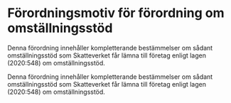 # Förordningsmotiv för förordning om omställningsstöd

Denna förordning innehåller kompletterande bestämmelser om sådant omställningsstöd som Skatteverket får lämna till företag enligt lagen (2020:548) om omställningsstöd.

Denna förordning innehåller kompletterande bestämmelser om sådant omställningsstöd som Skatteverket får lämna till företag enligt lagen (2020:548) om omställningsstöd.
